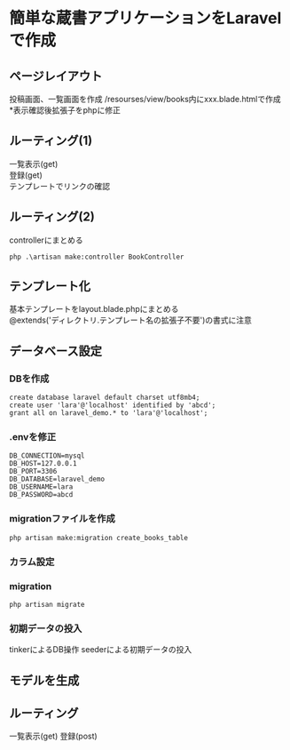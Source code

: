 # 簡単な蔵書アプリケーションをLaravelで作成

## ページレイアウト
投稿画面、一覧画面を作成
/resourses/view/books内にxxx.blade.htmlで作成  
*表示確認後拡張子をphpに修正

## ルーティング(1)
一覧表示(get)   
登録(get)   
テンプレートでリンクの確認  

## ルーティング(2)
controllerにまとめる  

```
php .\artisan make:controller BookController
```

## テンプレート化
基本テンプレートをlayout.blade.phpにまとめる  
@extends('ディレクトリ.テンプレート名の拡張子不要')の書式に注意

## データベース設定
### DBを作成 

``` MySQL Monitor
create database laravel default charset utf8mb4;
create user 'lara'@'localhost' identified by 'abcd';
grant all on laravel_demo.* to 'lara'@'localhost';
```
### .envを修正
```
DB_CONNECTION=mysql
DB_HOST=127.0.0.1
DB_PORT=3306
DB_DATABASE=laravel_demo
DB_USERNAME=lara
DB_PASSWORD=abcd
```

### migrationファイルを作成
```
php artisan make:migration create_books_table
```

### カラム設定

### migration
```
php artisan migrate
```
### 初期データの投入
tinkerによるDB操作
seederによる初期データの投入


## モデルを生成 


## ルーティング
一覧表示(get) 
登録(post) 





